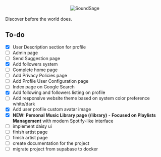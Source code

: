 <br/>
<div align="center">
  <img src="https://github.com/user-attachments/assets/0e672797-24cc-4cf5-a1c5-c11bd98ec109" alt="SoundSage">
</div>

<br/>
Discover before the world does.

## To-do

-   [x] User Description section for profile
-   [ ] Admin page
-   [ ] Send Suggestion page
-   [x] Add followers system
-   [ ] Complete home page
-   [ ] Add Privacy Policies page
-   [ ] Add Profile User Configuration page
-   [ ] Index page on Google Search
-   [x] Add following and followers listing on profile
-   [ ] Add responsive website theme based on system color preference white/dark
-   [x] Add user profile custom avatar image
-   [x] **NEW: Personal Music Library page (/library)** - **Focused on Playlists Management** with modern Spotify-like interface
-   [ ] implement daisy ui
-   [ ] finish artist page
-   [ ] finish artist page
-   [ ] create documentation for the project
-   [ ] migrate project from supabase to docker